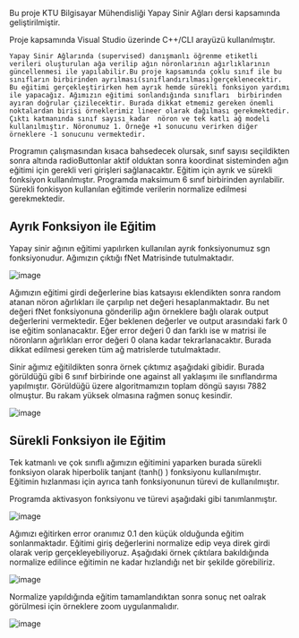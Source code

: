  Bu proje KTU Bilgisayar Mühendisliği Yapay Sinir Ağları dersi kapsamında geliştirilmiştir. <p>
 Proje kapsamında Visual Studio üzerinde C++/CLI arayüzü kullanılmıştır.<p>
	 
 	Yapay Sinir Ağlarında (supervised) danışmanlı öğrenme etiketli verileri oluşturulan ağa verilip ağın nöronlarının ağırlıklarının güncellenmesi ile yapılabilir.Bu proje kapsamında çoklu sınıf ile bu sınıfların birbirinden ayrılması(sınıflandırılması)gerçeklenecektir. Bu eğitimi gerçekleştirirken hem ayrık hemde sürekli fonksiyon yardımı ile yapacağız. Ağımızın eğitimi sonlandığında sınıfları  birbirinden ayıran doğrular çizilecektir. Burada dikkat etmemiz gereken önemli noktalardan birisi örneklerimiz lineer olarak dağılması gerekmektedir. Çıktı katmanında sınıf sayısı kadar  nöron ve tek katlı ağ modeli kullanılmıştır. Nöronumuz 1. Örneğe +1 sonucunu verirken diğer örneklere -1 sonucunu vermektedir.

Programın çalışmasından kısaca bahsedecek olursak, sınıf sayısı seçildikten sonra altında radioButtonlar aktif olduktan sonra koordinat sisteminden ağın eğitimi için gerekli veri girişleri sağlanacaktır. Eğitim için ayrık ve sürekli fonksiyon kullanılmıştır. Programda maksimum 6 sınıf birbirinden ayrılabilir. Sürekli fonkisyon kullanılan eğitimde verilerin normalize edilmesi gerekmektedir. 

## Ayrık Fonksiyon ile Eğitim

Yapay sinir ağının eğitimi yapılırken kullanılan ayrık fonksiyonumuz sgn fonksiyonudur. 
Ağımızın çıktığı fNet  Matrisinde tutulmaktadır. 

 
![image](https://user-images.githubusercontent.com/22706674/107973210-03081080-6fc6-11eb-90f1-18748a172453.png)

	
Ağımızın eğitimi girdi değerlerine bias katsayısı eklendikten sonra random atanan nöron ağırlıkları  ile çarpılıp net değeri hesaplanmaktadır. Bu net değeri fNet fonksiyonuna gönderilip ağın örneklere bağlı olarak output değerlerini vermektedir. Eğer beklenen değerler ve output arasındaki fark 0 ise eğitim sonlanacaktır. Eğer error değeri 0 dan farklı ise w matrisi ile nöronların ağırlıkları error değeri 0 olana kadar tekrarlanacaktır. Burada dikkat edilmesi gereken tüm ağ matrislerde tutulmaktadır.

Sinir ağımız eğitildikten sonra örnek çıktımız aşağıdaki gibidir. Burada görüldüğü gibi 6 sınıf birbirinde one against all yaklaşımı ile sınıflandırma yapılmıştır. Görüldüğü üzere algoritmamızın toplam döngü sayısı 7882 olmuştur. Bu rakam yüksek olmasına rağmen sonuç kesindir.

![image](https://user-images.githubusercontent.com/22706674/107973256-13b88680-6fc6-11eb-89a4-8f37c3e6d6ef.png)

## Sürekli Fonksiyon ile Eğitim

Tek katmanlı ve çok sınıflı ağımızın eğitimini yaparken burada sürekli fonksiyon olarak  hiperbolik tanjant (tanh() ) fonksiyonu kullanılmıştır. Eğitimin hızlanması için ayrıca tanh fonksiyonunun türevi de kullanılmıştır. 

Programda aktivasyon fonksiyonu ve türevi aşağıdaki gibi tanımlanmıştır.

![image](https://user-images.githubusercontent.com/22706674/107973399-3a76bd00-6fc6-11eb-943c-4eef5f45ddcd.png)

Ağımızı eğitirken error oranımız 0.1 den küçük olduğunda eğitim sonlanmaktadır. Eğitimi  giriş değerlerini normalize edip veya direk girdi olarak verip gerçekleyebiliyoruz. 
Aşağıdaki örnek çıktılara bakıldığında normalize edilince eğitimin ne kadar hızlandığı net bir şekilde görebiliriz.

![image](https://user-images.githubusercontent.com/22706674/107973667-8d507480-6fc6-11eb-8c63-e550bc372712.png)


Normalize yapıldığında eğitim tamamlandıktan sonra sonuç net oalrak görülmesi için örneklere zoom uygulanmalıdır.

![image](https://user-images.githubusercontent.com/22706674/107973705-9a6d6380-6fc6-11eb-8df3-ade5d7b9c023.png)



